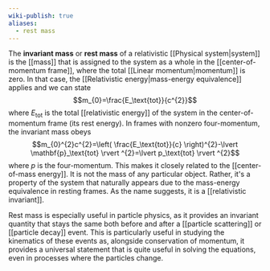 ```yaml
---
wiki-publish: true
aliases:
  - rest mass
---
```

The **invariant mass** or **rest mass** of a relativistic [[Physical system|system]] is the [[mass]] that is assigned to the system as a whole in the [[center-of-momentum frame]], where the total [[Linear momentum|momentum]] is zero. In that case, the [[Relativistic energy|mass-energy equivalence]] applies and we can state
$$m_{0}=\frac{E_\text{tot}}{c^{2}}$$
where $E_\text{tot}$ is the total [[relativistic energy]] of the system in the center-of-momentum frame (its rest energy). In frames with nonzero four-momentum, the invariant mass obeys
$$m_{0}^{2}c^{2}=\left( \frac{E_\text{tot}}{c} \right)^{2}-\lvert \mathbf{p}_\text{tot} \rvert ^{2}=\lvert p_\text{tot} \rvert ^{2}$$
where $p$ is the four-momentum. This makes it closely related to the [[center-of-mass energy]]. It is not the mass of any particular object. Rather, it's a property of the system that naturally appears due to the mass-energy equivalence in resting frames. As the name suggests, it is a [[relativistic invariant]].

Rest mass is especially useful in particle physics, as it provides an invariant quantity that stays the same both before and after a [[particle scattering]] or [[particle decay]] event. This is particularly useful in studying the kinematics of these events as, alongside conservation of momentum, it provides a universal statement that is quite useful in solving the equations, even in processes where the particles change.